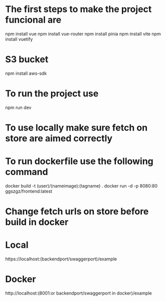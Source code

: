 # The first steps to make the project funcional are

npm install vue
npm install vue-router
npm install pinia
npm install vite
npm install vuetify

# S3 bucket

npm install aws-sdk

# To run the project use

npm run dev

# To use locally make sure fetch on store are aimed correctly

# To run dockerfile use the following command

docker build -t (user)/(nameimage):(tagname) .
docker run -d -p 8080:80 ggszgz/frontend:latest

# Change fetch urls on store before build in docker
# Local
https://localhost:(backendport/swaggerport)/example
# Docker
http://localhost:(8001:or backendport/swaggerport in docker)/example
